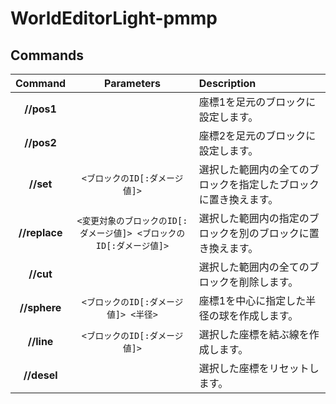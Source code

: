 # WorldEditorLight-pmmp
## Commands
| Command | Parameters | Description |
| :---: | :---: | :--- |
| __//pos1__ | | 座標1を足元のブロックに設定します。 |
| __//pos2__ | | 座標2を足元のブロックに設定します。 |
| __//set__ | `<ブロックのID[:ダメージ値]>` | 選択した範囲内の全てのブロックを指定したブロックに置き換えます。 |
| __//replace__ | `<変更対象のブロックのID[:ダメージ値]> <ブロックのID[:ダメージ値]>` | 選択した範囲内の指定のブロックを別のブロックに置き換えます。 |
| __//cut__ | | 選択した範囲内の全てのブロックを削除します。 |
| __//sphere__ | `<ブロックのID[:ダメージ値]> <半径>` | 座標1を中心に指定した半径の球を作成します。 |
| __//line__ | `<ブロックのID[:ダメージ値]>` | 選択した座標を結ぶ線を作成します。 |
| __//desel__ | | 選択した座標をリセットします。 |
